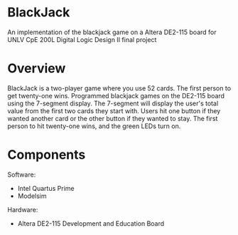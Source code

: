 # BlackJack
An implementation of the blackjack game on a Altera DE2-115 board for UNLV CpE 200L Digital Logic Design II final project

# Overview
BlackJack is a two-player game where you use 52 cards. The first person to get twenty-one wins. Programmed blackjack games on the DE2-115 board using the 7-segment display. The 7-segment will display the user's total value from the first two cards they start with. Users hit one button if they wanted another card or the other button if they wanted to stay. The first person to hit twenty-one wins, and the green LEDs turn on.

# Components
Software:
* Intel Quartus Prime
* Modelsim
  
Hardware:

* Altera DE2-115 Development and Education Board
